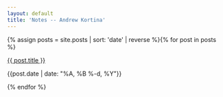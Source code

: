 ```yaml
---
layout: default
title: 'Notes -- Andrew Kortina'
---
```


{% assign posts = site.posts | sort: 'date' | reverse %}{% for post in posts %}<article><p><a href="{{site.url}}{{ post.url }}">{{ post.title }}</a></p><p>{{post.date | date: "%A, %B %-d, %Y"}}</p></article>{% endfor %}
